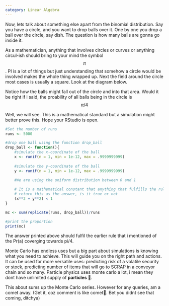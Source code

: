 ```yaml
---
category: Linear Algebra
---
```

Now, lets talk about something else apart from the binomial distribution. Say you have a circle, and you want to drop balls over it. One by one you drop a ball over the circle, say dish. The question is how many balls are gonna go inside it.

As a mathematician, anything that involves circles or curves or anything circul-ish should bring to your mind the symbol $$ \pi $$. PI is a lot of things but just understanding that somehow a circle would be involved makes the whole thing wrapped up. Next the field around the circle most cases is usually a square. Look at the diagram below.

Notice how the balls might fall out of the circle and into that area. Would it be right if i said, the proability of all balls being in the circle is $$ \pi/4 $$

Well, we will see. This is a mathematical standard but a simulation might better prove this. Hope your RStudio is open.

```R
#Set the number of runs
runs <- 5000

#drop one ball using the function drop_ball
drop_ball <- function(){
    #simulate the x-coordinate of the ball
    x <- runif(n = 1, min = 1e-12, max = .9999999999)
  
    #simulate the y-coordinate of the ball
    y <- runif(n = 1, min = 1e-12, max = .9999999999)
    
    #We are using the uniform distribution between 0 and 1

    # It is a mathematical constant that anything that fulfills the rule below is a coordinate in the unit circle.
    # return this as the answer, is it true or not
    (x**2 + y**2) < 1
}

mc <- sum(replicate(runs, drop_ball))/runs

#print the proportion
print(mc)
```

The answer printed above should fulfil the earlier rule that i mentioned of the Pr(a) coverging towards pi/4.

Monte Carlo has endless uses but a big part about simulations is knowing what you need to achieve. This will guide you on the right path and actions. It can be used for more versatile uses: predicting risk of a volatile security or stock, predicting number of items that will go to SCRAP in a conveyor chain and so many. Particle physics uses monte carlo a lot, i mean they dont have unlimited supply of __particles__ 😬.

This about sums up the Monte Carlo series. However for any queries, am a comet away. (Get it, coz comment is like comet🥲. Bet you didnt see that coming, ditchya)